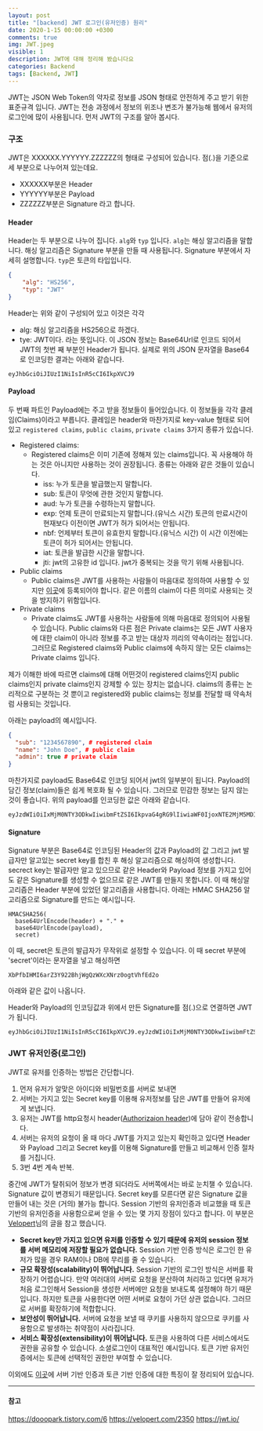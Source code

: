 ```yaml
---
layout: post
title: "[backend] JWT 로그인(유저인증) 원리"
date: 2020-1-15 00:00:00 +0300
comments: true
img: JWT.jpeg
visible: 1
description: JWT에 대해 정리해 봤습니다요
categories: Backend
tags: [Backend, JWT]
---
```

JWT는 JSON Web Token의 약자로 정보를 JSON 형태로 안전하게 주고 받기 위한 표준규격 입니다.
JWT는 전송 과정에서 정보의 위조나 변조가 불가능해 웹에서 유저의 로그인에 많이 사용됩니다. 먼저 JWT의 구조를 알아 봅시다.

### 구조
JWT은 XXXXXX.YYYYYY.ZZZZZZ의 형태로 구성되어 있습니다. 점(.)을 기준으로 세 부분으로 나누어져 있는데요.
- XXXXXX부분은 Header
- YYYYYY부분은 Payload
- ZZZZZZ부분은 Signature
라고 합니다.

#### Header
Header는 두 부분으로 나누어 집니다. `alg`와 `typ` 입니다.
`alg`는 해싱 알고리즘을 말합니다. 해싱 알고리즘은 Signature 부분을 만들 때 사용됩니다. Signature 부분에서 자세히 설명합니다.
`typ`은 토큰의 타입입니다.

```json
{
    "alg": "HS256",
    "typ": "JWT"
}
```
Header는 위와 같이 구성되어 있고 이것은 각각
- alg: 해싱 알고리즘을 HS256으로 하겠다.
- tye: JWT이다.
라는 뜻입니다. 이 JSON 정보는 Base64Url로 인코드 되어서 JWT의 첫번 째 부분인 Header가 됩니다.
실제로 위의 JSON 문자열을 Base64로 인코딩한 결과는 아래와 같습니다.
```
eyJhbGciOiJIUzI1NiIsInR5cCI6IkpXVCJ9
```

#### Payload
두 번째 파트인 Payload에는 주고 받을 정보들이 들어있습니다. 이 정보들을 각각 클레임(Claims)이라고 부릅니다. 클레임은 header와 마찬가지로 key-value 형태로 되어 있고 `registered claims`, `public claims`, `private claims` 3가지 종류가 있습니다.
- Registered claims:
  - Registered claims은 이미 기존에 정해져 있는 claims입니다. 꼭 사용해야 하는 것은 아니지만 사용하는 것이 권장됩니다. 종류는 아래와 같은 것들이 있습니다.
    - iss: 누가 토큰을 발급했는지 말합니다.
    - sub: 토큰이 무엇에 관한 것인지 말합니다.
    - aud: 누가 토큰을 수령하는지 말합니다.
    - exp: 언제 토큰이 만료되는지 말합니다.(유닉스 시간) 토큰의 만료시간이 현재보다 이전이면 JWT가 허가 되어서는 안됩니다.
    - nbf: 언제부터 토큰이 유효한지 말합니다.(유닉스 시간) 이 시간 이전에는 토큰이 허가 되어서는 안됩니다.
    - iat: 토큰을 발급한 시간을 말합니다.
    - jti: jwt의 고유한 id 입니다. jwt가 중복되는 것을 막기 위해 사용됩니다.
- Public claims
  - Public claims은 JWT를 사용하는 사람들이 마음대로 정의하여 사용할 수 있지만 [이곳](https://www.iana.org/assignments/jwt/jwt.xhtml)에 등록되어야 합니다. 같은 이름의 claim이 다른 의미로 사용되는 것을 방지하기 위함입니다. 
- Private claims
  - Private claims도 JWT를 사용하는 사람들에 의해 마음대로 정의되어 사용될 수 있습니다. Public claims와 다른 점은 Private claims는 모든 JWT 사용자에 대한 claim이 아니라 정보를 주고 받는 대상자 끼리의 약속이라는 점입니다. 그러므로 Registered claims와 Public claims에 속하지 않는 모든 claims는 Private claims 입니다.

제가 이해한 바에 따르면 claims에 대해 어떤것이 registered claims인지 public claims인지 private claims인지 강제할 수 있는 장치는 없습니다. claims의 종류는 논리적으로 구분하는 것 뿐이고 registered와 public claims는 정보를 전달할 때 약속처럼 사용되는 것입니다.

아래는 payload의 예시입니다.
```json
{
  "sub": "1234567890", # registered claim
  "name": "John Doe", # public claim
  "admin": true # private claim
}
```
마찬가지로 payload도 Base64로 인코딩 되어서 jwt의 일부분이 됩니다. Payload의 담긴 정보(claim)들은 쉽게 복호화 될 수 있습니다. 그러므로 민감한 정보는 담지 않는 것이 좋습니다. 위의 payload를 인코딩한 값은 아래와 같습니다.

```
eyJzdWIiOiIxMjM0NTY3ODkwIiwibmFtZSI6IkpvaG4gRG9lIiwiaWF0IjoxNTE2MjM5MDIyfQ
```

#### Signature
Signature 부분은 Base64로 인코딩된 Header의 값과 Payload의 값 그리고 jwt 발급자만 알고있는 secret key를 합친 후 해싱 알고리즘으로 해싱하여 생성합니다. secrect key는 발급자만 알고 있으므로 같은 Header와 Payload 정보를 가지고 있어도 같은 Signature를 생성할 수 없으므로 같은 JWT를 만들지 못합니다. 이 때 해싱알고리즘은 Header 부분에 있었던 알고리즘을 사용합니다. 아래는 HMAC SHA256 알고리즘으로 Signature를 만드는 예시입니다.

```
HMACSHA256(
  base64UrlEncode(header) + "." +
  base64UrlEncode(payload),
  secret)
```
이 때, secret은 토큰의 발급자가 무작위로 설정할 수 있습니다. 이 때 secret 부분에 'secret'이라는 문자열을 넣고 해싱하면 

```
XbPfbIHMI6arZ3Y922BhjWgQzWXcXNrz0ogtVhfEd2o
```
아래와 같은 값이 나옵니다. 

Header와 Payload의 인코딩값과 위에서 만든 Signature를 점(.)으로 연결하면 JWT가 됩니다.
```
eyJhbGciOiJIUzI1NiIsInR5cCI6IkpXVCJ9.eyJzdWIiOiIxMjM0NTY3ODkwIiwibmFtZSI6IkpvaG4gRG9lIiwiaWF0IjoxNTE2MjM5MDIyfQ.XbPfbIHMI6arZ3Y922BhjWgQzWXcXNrz0ogtVhfEd2o
```

### JWT 유저인증(로그인)
JWT로 유저를 인증하는 방법은 간단합니다.
1. 먼저 유저가 알맞은 아이디와 비밀번호를 서버로 보내면
2. 서버는 가지고 있는 Secret key를 이용해 유저정보를 담은 JWT를 만들어 유저에게 보냅니다.
3. 유저는 JWT를 http요청시 header([Authorizaion header](https://developer.mozilla.org/ko/docs/Web/HTTP/Headers/Authorization))에 담아 같이 전송합니다.
4. 서버는 유저의 요청이 올 때 마다 JWT를 가지고 있는지 확인하고 있다면 Header와 Payload 그리고 Secret key를 이용해 Signature를 만들고 비교해서 인증 절차를 거칩니다.
5. 3번 4번 계속 반복.

중간에 JWT가 탈취되어 정보가 변경 되더라도 서버쪽에서는 바로 눈치챌 수 있습니다. Signature 값이 변경되기 때문입니다. Secret key를 모른다면 같은 Signature 값을 만들어 내는 것은 (거의) 불가능 합니다.
Session 기반의 유저인증과 비교했을 때 토큰 기반의 유저인증을 사용함으로써 얻을 수 있는 몇 가지 장점이 있다고 합니다. 이 부분은 [Velopert](https://velopert.com/2350)님의 글을 참고 했습니다.

- **Secret key만 가지고 있으면 유저를 인증할 수 있기 때문에 유저의 session 정보를 서버 메모리에 저장할 필요가 없습니다.** Session 기반 인증 방식은 로그인 한 유저가 많을 경우 RAM이나 DB에 무리를 줄 수 있습니다. 
- **규모 확장성(scalability)이 뛰어납니다.** Session 기반의 로그인 방식은 서버를 확장하기 어렵습니다. 만약 여러대의 서버로 요청을 분산하여 처리하고 있다면 유저가 처음 로그인해서 Session을 생성한 서버에만 요청을 보내도록 설정해야 하기 때문입니다. 하지만 토큰을 사용한다면 어떤 서버로 요청이 가던 상관 없습니다. 그러므로 서버를 확장하기에 적합합니다.
- **보안성이 뛰어납니다.** 서버에 요청을 보낼 때 쿠키를 사용하지 않으므로 쿠키를 사용함으로 발생하는 취약점이 사라집니다.
- **서비스 확장성(extensibility)이 뛰어납니다.** 토큰을 사용하여 다른 서비스에서도 권한을 공유할 수 있습니다. 소셜로그인이 대표적인 예시입니다. 토큰 기반 유저인증에서는 토큰에 선택적인 권한만 부여할 수 있습니다. 

이외에도 [이곳](https://dooopark.tistory.com/6)에 서버 기반 인증과 토큰 기반 인증에 대한 특징이 잘 정리되어 있습니다.

---
#### 참고
https://dooopark.tistory.com/6
https://velopert.com/2350
https://jwt.io/




